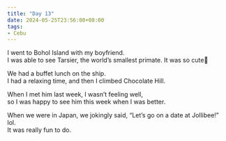 ```yaml
---
title: "Day 13"
date: 2024-05-25T23:56:00+08:00
tags:
- Cebu
---
```


I went to Bohol Island with my boyfriend.  
I was able to see Tarsier, the world’s smallest primate.
It was so cute🤍

We had a buffet lunch on the ship.  
I had a relaxing time, and then I climbed Chocolate Hill.

When I met him last week, I wasn’t feeling well,  
so I was happy to see him this week when I was better.

When we were in Japan, we jokingly said, “Let’s go on a date at Jollibee!” lol.  
It was really fun to do.